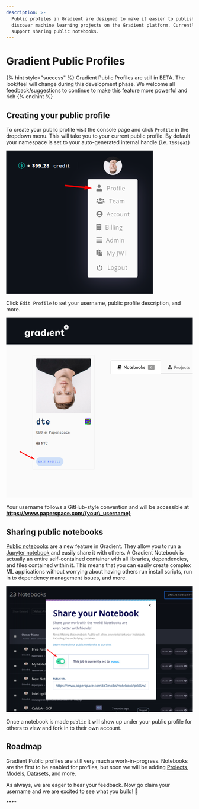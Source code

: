 ```yaml
---
description: >-
  Public profiles in Gradient are designed to make it easier to publish and
  discover machine learning projects on the Gradient platform. Currently they
  support sharing public notebooks.
---
```


# Gradient Public Profiles

{% hint style="success" %}
Gradient Public Profiles are still in BETA. The look/feel will change during this development phase. We welcome all feedback/suggestions to continue to make this feature more powerful and rich
{% endhint %}

## Creating your public profile

To create your public profile visit the console page and click `Profile` in the dropdown menu. This will take you to your current public profile. By default your namespace is set to your auto-generated internal handle \(i.e. `t98sga1`\) 

![](../.gitbook/assets/image%20%288%29.png)



Click `Edit Profile` to set your username, public profile description, and more.

![](../.gitbook/assets/image%20%2812%29.png)

Your username follows a GitHub-style convention and will be accessible at **https://www.paperspace.com/{your\_username}**

## **Sharing public notebooks**

[Public notebooks](../notebooks/public-notebooks.md) are a new feature in Gradient.  They allow you to run a [Jupyter notebook](https://jupyter.org/) and easily share it with others. A Gradient Notebook is actually an entire self-contained container with all libraries, dependencies, and files contained within it. This means that you can easily create complex ML applications without worrying about having others run install scripts, run in to dependency management issues, and more. 

![](../.gitbook/assets/image%20%2811%29.png)

Once a notebook is made `public` it will show up under your public profile for others to view and fork in to their own account. 

## Roadmap

Gradient Public profiles are still very much a work-in-progress. Notebooks are the first to be enabled for profiles, but soon we will be adding [Projects](../projects/create-a-project.md), [Models](../models/create-a-model.md), [Datasets](../data/managing-data-in-gradient.md), and more.

As always, we are eager to hear your feedback. Now go claim your username and we are excited to see what you build! 🙌



\*\*\*\*




